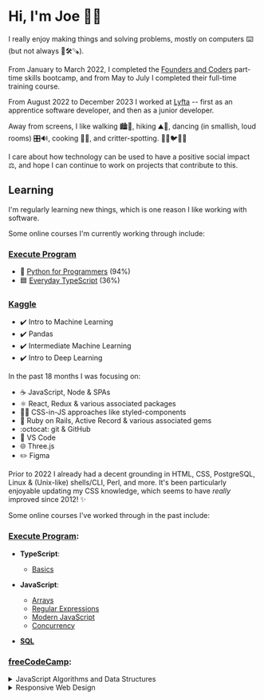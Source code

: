 # Hi, I'm Joe 👋🏻

I really enjoy making things and solving problems, mostly on computers ⌨️ (but not always 📐🛠️🪚).

From January to March 2022, I completed the [Founders and Coders](https://www.foundersandcoders.com/) part-time skills bootcamp, and from May to July I completed their full-time training course.

From August 2022 to December 2023 I worked at [Lyfta](https://www.lyfta.com/) -- first as an apprentice software developer, and then as a junior developer.

Away from screens, I like walking 🏙️🌳, hiking ⛰️🌄, dancing (in smallish, loud rooms) 🎛️🔊, cooking 🍅🥦, and critter-spotting. 🐶🐱🐦🦊🐀

I care about how technology can be used to have a positive social impact ⚖️, and hope I can continue to work on projects that contribute to this.

## Learning

I'm regularly learning new things, which is one reason I like working with software.

Some online courses I'm currently working through include:

### [Execute Program](https://www.executeprogram.com/)

- 🐍 [Python for Programmers](https://www.executeprogram.com/courses/python-for-programmers) (94%)
- 🟦 [Everyday TypeScript](https://www.executeprogram.com/courses/everyday-typescript) (36%)

### [Kaggle](https://www.kaggle.com/learn)

- ✔️ Intro to Machine Learning
- ✔️ Pandas
- ✔️ Intermediate Machine Learning
- ✔️ Intro to Deep Learning

In the past 18 months I was focusing on:

- ☕ JavaScript, Node & SPAs
- ⚛️ React, Redux & various associated packages
- 💅🏾 CSS-in-JS approaches like styled-components
- 💎 Ruby on Rails, Active Record & various associated gems
- :octocat: git & GitHub
- 📁 VS Code
- 🌐 Three.js
- ✏️ Figma

Prior to 2022 I already had a decent grounding in HTML, CSS, PostgreSQL, Linux & (Unix-like) shells/CLI, Perl, and more. It's been particularly enjoyable updating my CSS knowledge, which seems to have _really_ improved since 2012! ✨



Some online courses I've worked through in the past include:

### [Execute Program](https://www.executeprogram.com/):

- **TypeScript**:
  - [Basics](https://www.executeprogram.com/courses/typescript-basics)

- **JavaScript**:
  - [Arrays](https://www.executeprogram.com/courses/javascript-array)
  - [Regular Expressions](https://www.executeprogram.com/courses/regexes)
  - [Modern JavaScript](https://www.executeprogram.com/courses/modern-javascript)
  - [Concurrency](https://www.executeprogram.com/courses/javascript-concurrency)

- **[SQL](https://www.executeprogram.com/courses/sql)**

### [freeCodeCamp](https://www.freecodecamp.org/joe-dev-public):

<details><summary>JavaScript Algorithms and Data Structures</summary>

  - [x] [Basic JavaScript](https://www.freecodecamp.org/learn/javascript-algorithms-and-data-structures/#basic-javascript): 113/113
  - [x] [ES6](https://www.freecodecamp.org/learn/javascript-algorithms-and-data-structures/#es6): 29/29
  - [x] [Regular Expressions](https://www.freecodecamp.org/learn/javascript-algorithms-and-data-structures/#regular-expressions): 33/33
  - [x] [Debugging](https://www.freecodecamp.org/learn/javascript-algorithms-and-data-structures/#debugging): 12/12
  - [x] [Basic Data Structures](https://www.freecodecamp.org/learn/javascript-algorithms-and-data-structures/#basic-data-structures): 20/20
  - [x] [Basic Algorithm Scripting](https://www.freecodecamp.org/learn/javascript-algorithms-and-data-structures/#basic-algorithm-scripting): 16/16
  - [x] [Object Oriented Programming](https://www.freecodecamp.org/learn/javascript-algorithms-and-data-structures/#object-oriented-programming): 26/26
  - [x] [Functional Programming](https://www.freecodecamp.org/learn/javascript-algorithms-and-data-structures/#functional-programming): 24/24

  Course details: https://www.freecodecamp.org/learn/javascript-algorithms-and-data-structures/
</details>

<details><summary>Responsive Web Design</summary>
  
  - [x] [Basic HTML and HTML5](https://www.freecodecamp.org/learn/responsive-web-design/#basic-html-and-html5): 28/28
  - [x] [Basic CSS](https://www.freecodecamp.org/learn/responsive-web-design/#basic-css): 44/44
  - [x] [Applied Visual Design](https://www.freecodecamp.org/learn/responsive-web-design/#applied-visual-design): 52/52
  - [x] [Responsive Web Design Principles](https://www.freecodecamp.org/learn/responsive-web-design/#responsive-web-design-principles): 4/4
  - [x] [CSS Flexbox](https://www.freecodecamp.org/learn/responsive-web-design/#css-flexbox): 17/17
  - [x] [CSS Grid](https://www.freecodecamp.org/learn/responsive-web-design/#css-grid): 22/22
  
  Course details: https://www.freecodecamp.org/learn/responsive-web-design/
</details>
